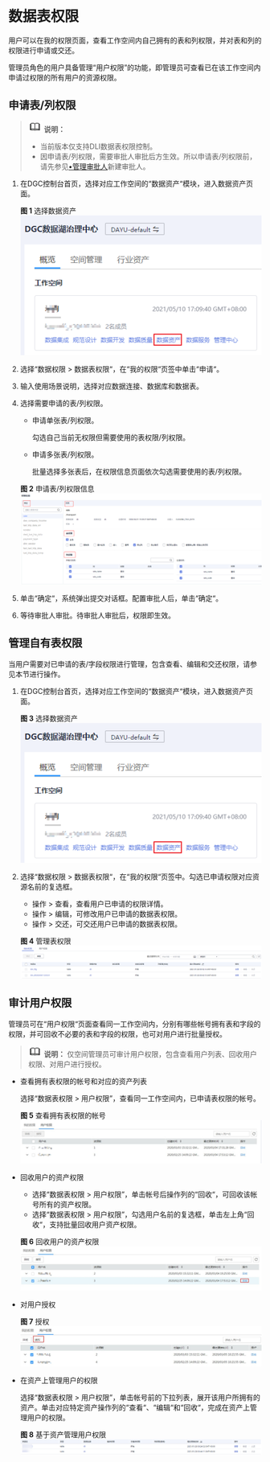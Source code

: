 # 数据表权限<a name="dgc_01_0819"></a>

用户可以在我的权限页面，查看工作空间内自己拥有的表和列权限，并对表和列的权限进行申请或交还。

管理员角色的用户具备管理“用户权限”的功能，即管理员可查看已在该工作空间内申请过权限的所有用户的资源权限。

## 申请表/列权限<a name="zh-cn_topic_0227999078_section269554419011"></a>

>![](public_sys-resources/icon-note.gif) **说明：** 
>-   当前版本仅支持DLI数据表权限控制。
>-   因申请表/列权限，需要审批人审批后方生效。所以申请表/列权限前，请先参见[•管理审批人](审批中心.md#section143151153934)新建审批人。

1.  在DGC控制台首页，选择对应工作空间的“数据资产“模块，进入数据资产页面。

    **图 1**  选择数据资产<a name="dgc_01_0808_dgc_01_0009_fig1540042925813"></a>  
    ![](figures/选择数据资产.png "选择数据资产")


1.  选择“数据权限  \>  数据表权限“，在“我的权限“页签中单击“申请“。
2.  输入使用场景说明，选择对应数据连接、数据库和数据表。
3.  选择需要申请的表/列权限。

    -   申请单张表/列权限。

        勾选自己当前无权限但需要使用的表权限/列权限。

    -   申请多张表/列权限。

        批量选择多张表后，在权限信息页面依次勾选需要使用的表/列权限。

    **图 2**  申请表/列权限信息<a name="fig10673164111361"></a>  
    ![](figures/申请表-列权限信息.png "申请表-列权限信息")

4.  单击“确定“，系统弹出提交对话框。配置审批人后，单击“确定“。
5.  等待审批人审批。待审批人审批后，权限即生效。

## 管理自有表权限<a name="zh-cn_topic_0227999078_section2502529509"></a>

当用户需要对已申请的表/字段权限进行管理，包含查看、编辑和交还权限，请参见本节进行操作。

1.  在DGC控制台首页，选择对应工作空间的“数据资产“模块，进入数据资产页面。

    **图 3**  选择数据资产<a name="dgc_01_0808_dgc_01_0009_fig1540042925813_1"></a>  
    ![](figures/选择数据资产.png "选择数据资产")


1.  选择“数据权限  \>  数据表权限“，在“我的权限“页签中。勾选已申请权限对应资源名前的复选框。

    -   操作 \> 查看，查看用户已申请的权限详情。
    -   操作 \> 编辑，可修改用户已申请的数据表权限。
    -   操作 \> 交还，可交还用户已申请的数据表权限。

    **图 4**  管理表权限<a name="fig12771042123917"></a>  
    ![](figures/管理表权限.png "管理表权限")


## 审计用户权限<a name="zh-cn_topic_0227999078_section19462194210715"></a>

管理员可在“用户权限“页面查看同一工作空间内，分别有哪些帐号拥有表和字段的权限，并可回收不必要的表和字段的权限，也可对用户进行批量授权。

>![](public_sys-resources/icon-note.gif) **说明：** 
>仅空间管理员可审计用户权限，包含查看用户列表、回收用户权限、对用户进行授权。

-   查看拥有表权限的帐号和对应的资产列表

    选择“数据表权限 \> 用户权限”，查看同一工作空间内，已申请表权限的帐号。

    **图 5**  查看拥有表权限的帐号<a name="zh-cn_topic_0227999078_fig1233785812191"></a>  
    ![](figures/查看拥有表权限的帐号.jpg "查看拥有表权限的帐号")

-   回收用户的资产权限

    -   选择“数据表权限 \> 用户权限”，单击帐号后操作列的“回收“，可回收该帐号所有的资产权限。
    -   选择“数据表权限 \> 用户权限”，勾选用户名前的复选框，单击左上角“回收“，支持批量回收用户资产权限。

    **图 6**  回收用户的资产权限<a name="zh-cn_topic_0227999078_fig143581625318"></a>  
    ![](figures/回收用户的资产权限.jpg "回收用户的资产权限")


-   对用户授权

    **图 7**  授权<a name="zh-cn_topic_0227999078_fig1762054011332"></a>  
    ![](figures/授权.jpg "授权")


-   在资产上管理用户的权限

    选择“数据表权限 \> 用户权限”，单击帐号前的下拉列表，展开该用户所拥有的资产。单击对应特定资产操作列的“查看“、“编辑“和“回收“，完成在资产上管理用户的权限。

    **图 8**  基于资产管理用户权限<a name="fig1198140114420"></a>  
    ![](figures/基于资产管理用户权限.png "基于资产管理用户权限")


